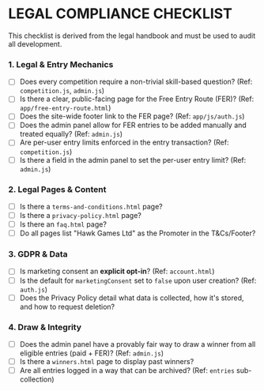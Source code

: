 # LEGAL COMPLIANCE CHECKLIST

This checklist is derived from the legal handbook and must be used to audit all development.

### 1. Legal & Entry Mechanics
- [ ] Does every competition require a non-trivial skill-based question? (Ref: `competition.js`, `admin.js`)
- [ ] Is there a clear, public-facing page for the Free Entry Route (FER)? (Ref: `app/free-entry-route.html`)
- [ ] Does the site-wide footer link to the FER page? (Ref: `app/js/auth.js`)
- [ ] Does the admin panel allow for FER entries to be added manually and treated equally? (Ref: `admin.js`)
- [ ] Are per-user entry limits enforced in the entry transaction? (Ref: `competition.js`)
- [ ] Is there a field in the admin panel to set the per-user entry limit? (Ref: `admin.js`)

### 2. Legal Pages & Content
- [ ] Is there a `terms-and-conditions.html` page?
- [ ] Is there a `privacy-policy.html` page?
- [ ] Is there an `faq.html` page?
- [ ] Do all pages list "Hawk Games Ltd" as the Promoter in the T&Cs/Footer?

### 3. GDPR & Data
- [ ] Is marketing consent an **explicit opt-in**? (Ref: `account.html`)
- [ ] Is the default for `marketingConsent` set to `false` upon user creation? (Ref: `auth.js`)
- [ ] Does the Privacy Policy detail what data is collected, how it's stored, and how to request deletion?

### 4. Draw & Integrity
- [ ] Does the admin panel have a provably fair way to draw a winner from all eligible entries (paid + FER)? (Ref: `admin.js`)
- [ ] Is there a `winners.html` page to display past winners?
- [ ] Are all entries logged in a way that can be archived? (Ref: `entries` sub-collection)